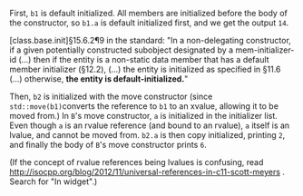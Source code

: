 First, `b1` is default initialized. All members are initialized before the body of the constructor, so `b1.a` is default initialized first, and we get the output `14`.

[class.base.init]§15.6.2¶9 in the standard: "In a non-delegating constructor, if a given potentially constructed subobject designated by a
mem-initializer-id (...) then if the entity is a non-static data member that has a default member initializer (§12.2), (...) the entity is initialized as specified in §11.6 (...) otherwise, **the entity is default-initialized.**"

Then, `b2` is initialized with the move constructor (since `std::move(b1)`converts the reference to `b1` to an xvalue, allowing it to be moved from.) In `B`'s move constructor, `a` is initialized in the initializer list. Even though `a` is an rvalue reference (and bound to an rvalue), `a` itself is an lvalue, and cannot be moved from. `b2.a` is then copy initialized, printing `2`, and finally the body of `B`'s move constructor prints `6`.

(If the concept of rvalue references being lvalues is confusing, read <http://isocpp.org/blog/2012/11/universal-references-in-c11-scott-meyers> . Search for "In widget".)
